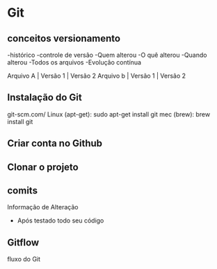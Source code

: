 
# Git
## conceitos versionamento
 -histórico
 -controle de versâo
 -Quem alterou
 -O quê alterou
 -Quando alterou
 -Todos os arquivos
 -Evoluçâo contínua


 Arquivo A | Versão 1 | Versão 2
 Arquivo b | Versão 1 | Versão 2
 
 ## Instalação do Git
 git-scm.com/
 Linux (apt-get): sudo apt-get install git
 mec (brew): brew install git 
 ## Criar conta no Github

 ## Clonar o projeto 


 ## comits
 Informação de Alteração
 - Após testado todo seu código

 ## Gitflow
 fluxo do Git